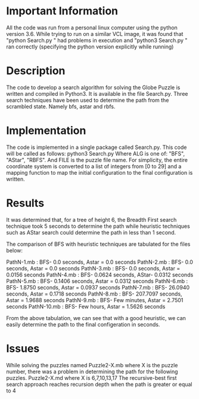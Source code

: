 # Important Information
All the code was run from a personal linux computer using the python version 3.6.
While trying to run on a similar VCL image, it was found that "python Search.py <ALG> <FILE>" had problems in execution and "python3 Search.py <ALG> <FILE>" ran correctly (specifying the python version explicitly while running)

# Description
The code to develop a search algorithm for solving the Globe Puzzle is written and compiled in Python3. It is available in the file Search.py. Three search techniques have been used to determine the path from the scrambled state. Namely bfs, astar and rbfs.

# Implementation
The code is implemented in a single package called Search.py. This code will be
called as follows:
python3 Search.py <ALG> <FILE>
Where ALG is one of: "BFS", "AStar", "RBFS". And FILE is the puzzle file name.
For simplicity, the entire coordinate system is converted to a list of integers from [0 to 29] and a mapping function to map the initial configuration to the final configuration is written.

# Results
It was determined that, for a tree of height 6, the Breadth First search technique took 5 seconds to determine the path while heuristic techniques such as AStar search could determine the path in less than 1 second.

The comparison of BFS with heuristic techniques are tabulated for the files below:

PathN-1.mb : BFS- 0.0 seconds, Astar = 0.0 seconds
PathN-2.mb : BFS- 0.0 seconds, Astar = 0.0 seconds
PathN-3.mb : BFS- 0.0 seconds, Astar = 0.0156 seconds
PathN-4.mb : BFS- 0.0624 seconds, AStar- 0.0312 seconds
PathN-5.mb : BFS- 0.1406 seconds, Astar = 0.0312 seconds
PathN-6.mb : BFS- 1.8750 seconds, Astar = 0.0937 seconds
PathN-7.mb : BFS- 26.0940 seconds, Astar = 0.1718 seconds
PathN-8.mb : BFS- 207.7097 seconds, Astar = 1.9688 seconds
PathN-9.mb : BFS- Few minutes, Astar = 2.7501 seconds
PathN-10.mb : BFS- Few hours, Astar = 1.5626 seconds

From the above tabulation, we can see that with a good heuristic, we can easily determine the path to the final configeration in seconds.

# Issues
While solving the puzzles named Puzzle2-X.mb where X is the puzzle number, there was a problem in determining the path for the following puzzles.
Puzzle2-X.md where X is 6,7,10,13,17
The recursive-best first search approach reaches recursion depth when the path is greater or equal to 4

